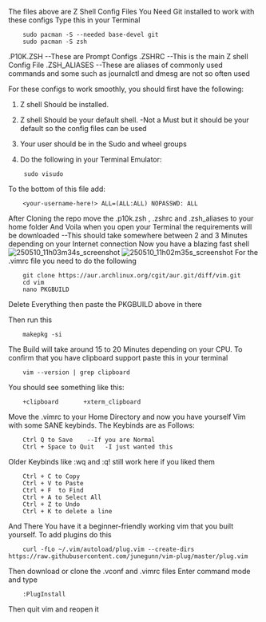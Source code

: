 The files above are Z Shell Config Files 
You Need Git installed to work with these configs
Type this in your Terminal 

        sudo pacman -S --needed base-devel git 
        sudo pacman -S zsh
        
.P10K.ZSH      --These are Prompt Configs
.ZSHRC        --This is the main Z shell Config File
.ZSH_ALIASES  --These are aliases of commonly used commands and some such as journalctl and dmesg are not so often used


For these configs to work smoothly, you should first have the following:
1. Z shell Should be installed.
2. Z shell Should be your default shell.  -Not a Must but it should be your default so the config files can be used
3. Your user should be in the Sudo and wheel groups
4. Do the following in your Terminal Emulator:

        sudo visudo
   
To the bottom of this file add:

        <your-username-here!> ALL=(ALL:ALL) NOPASSWD: ALL
        
After Cloning the repo move the .p10k.zsh , .zshrc and .zsh_aliases to your home folder
And Voila when you open your Terminal the requirements will be downloaded --This should take somewhere between 2 and 3 Minutes depending on your Internet connection
Now you have a blazing fast shell![250510_11h03m34s_screenshot](https://github.com/user-attachments/assets/363efbc5-a786-47c1-bb02-4be9170230e9)
![250510_11h02m35s_screenshot](https://github.com/user-attachments/assets/e52f6a88-6548-4b7b-b600-d48bcbe5d941)
For the .vimrc file you need to do the following 

        git clone https://aur.archlinux.org/cgit/aur.git/diff/vim.git
        cd vim
        nano PKGBUILD
Delete Everything then paste the PKGBUILD above in there

Then run this

        makepkg -si
        
The Build will take around 15 to 20 Minutes depending on your CPU. 
To confirm that you have clipboard support paste this in your terminal

        vim --version | grep clipboard
        
You should see something like this:

        +clipboard       +xterm_clipboard
        
Move the .vimrc to your Home Directory and now you have yourself Vim with some SANE keybinds.
The Keybinds are as Follows:

        Ctrl Q to Save    --If you are Normal
        Ctrl + Space to Quit   -I just wanted this
        
Older Keybinds like :wq and :q! still work here if you liked them

        Ctrl + C to Copy
        Ctrl + V to Paste
        Ctrl + F  to Find 
        Ctrl + A to Select All
        Ctrl + Z to Undo 
        Ctrl + K to delete a line 
       
        
And There You have it a beginner-friendly working vim that you built yourself.
To add plugins do this

        curl -fLo ~/.vim/autoload/plug.vim --create-dirs https://raw.githubusercontent.com/junegunn/vim-plug/master/plug.vim

Then download or clone the .vconf and .vimrc files
Enter command mode and type 

        :PlugInstall

Then quit vim and reopen it




